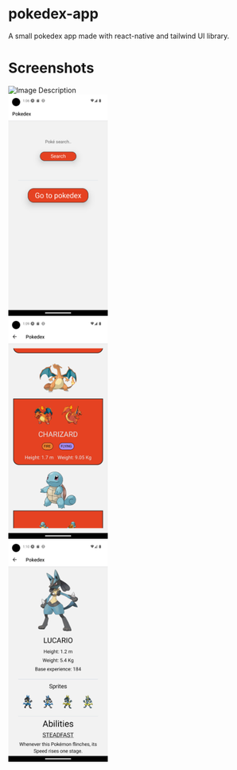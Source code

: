 # pokedex-app
A small pokedex app made with react-native and tailwind UI library. 

# Screenshots
<img src="./assets/pokedex_demo.gif" alt="Image Description" width="200" ><br>
<img src="./assets/pokeHome.png" alt="Image Description" width="200" ><br>
<img src="./assets/pokeList.png" alt="Image Description" width="200" ><br>
<img src="./assets/pokeDetails.png" alt="Image Description" width="200" ><br>